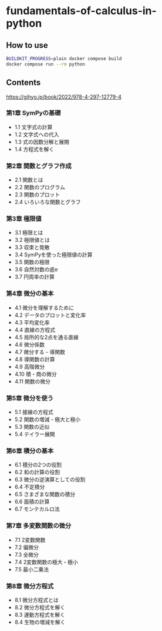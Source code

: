 # fundamentals-of-calculus-in-python

## How to use
```sh
BUILDKIT_PROGRESS=plain docker compose build
docker compose run --rm python
```

## Contents

https://gihyo.jp/book/2022/978-4-297-12779-4

### 第1章 SymPyの基礎

- 1.1 文字式の計算
- 1.2 文字式への代入
- 1.3 式の因数分解と展開
- 1.4 方程式を解く

### 第2章 関数とグラフ作成

- 2.1 関数とは
- 2.2 関数のプログラム
- 2.3 関数のプロット
- 2.4 いろいろな関数とグラフ

### 第3章 極限値

- 3.1 極限とは
- 3.2 極限値とは
- 3.3 収束と発散
- 3.4 SymPyを使った極限値の計算
- 3.5 関数の極限
- 3.6 自然対数の底e
- 3.7 円周率の計算

### 第4章 微分の基本

- 4.1 微分を理解するために
- 4.2 データのプロットと変化率
- 4.3 平均変化率
- 4.4 直線の方程式
- 4.5 局所的な2点を通る直線
- 4.6 微分係数
- 4.7 微分する - 導関数
- 4.8 導関数の計算
- 4.9 高階微分
- 4.10 積・商の微分
- 4.11 関数の微分

### 第5章 微分を使う

- 5.1 接線の方程式
- 5.2 関数の増減 - 極大と極小
- 5.3 関数の近似
- 5.4 テイラー展開

### 第6章 積分の基本

- 6.1 積分の2つの役割
- 6.2 和の計算の役割
- 6.3 微分の逆演算としての役割
- 6.4 不定積分
- 6.5 さまざまな関数の積分
- 6.6 面積の計算
- 6.7 モンテカルロ法

### 第7章 多変数関数の微分

- 7.1 2変数関数
- 7.2 偏微分
- 7.3 全微分
- 7.4 2変数関数の極大・極小
- 7.5 最小二乗法

### 第8章 微分方程式

- 8.1 微分方程式とは
- 8.2 微分方程式を解く
- 8.3 運動方程式を解く
- 8.4 生物の増減を解く